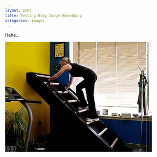 ```yaml
---
layout: post
title: Testing Blog Image Embedding
categories: images
---
```


Hehe...

![img](/static/fun/images/climb.gif)
